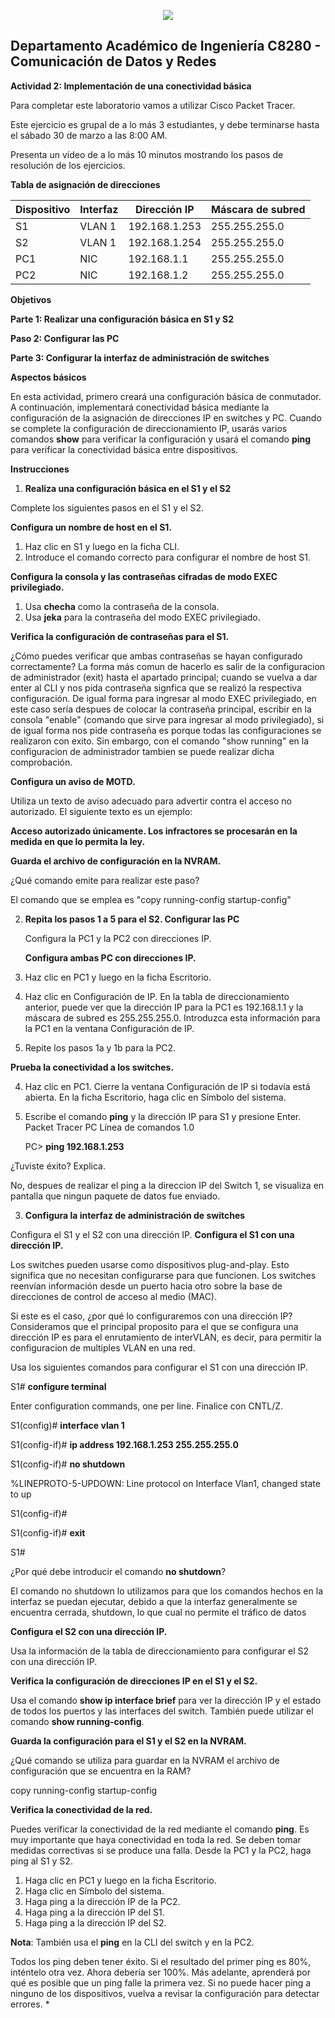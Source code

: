 <p align="center">
  <img src="../../Images/logo_upch.png">
</p>

**Departamento Académico de Ingeniería C8280 - Comunicación de Datos y Redes**  
---
**Actividad 2: Implementación de una conectividad básica**

Para completar este laboratorio vamos a utilizar Cisco Packet Tracer. 

Este ejercicio es grupal de a lo más 3 estudiantes, y debe terminarse hasta el sábado 30 de marzo a las 8:00 AM.  

Presenta un vídeo de a lo más 10 minutos mostrando los pasos de resolución de los ejercicios. 

**Tabla de asignación de direcciones** 


|**Dispositivo** |**Interfaz** |**Dirección IP** |**Máscara de subred** |
| - | - | - | - |
|S1 |VLAN 1 |192\.168.1.253 |255\.255.255.0 |
|S2 |VLAN 1 |192\.168.1.254 |255\.255.255.0 |
|PC1 |NIC |192\.168.1.1 |255\.255.255.0 |
|PC2 |NIC |192\.168.1.2 |255\.255.255.0 |

**Objetivos** 

**Parte 1: Realizar una configuración básica en S1 y S2** 

**Paso 2: Configurar las PC** 

**Parte 3: Configurar la interfaz de administración de switches** 

**Aspectos básicos** 

En esta actividad, primero creará una configuración básica de conmutador. A continuación, implementará conectividad básica mediante la configuración de la asignación de direcciones IP en switches y PC. Cuando se complete la configuración de direccionamiento IP, usarás varios comandos **show** para verificar la configuración y usará el comando **ping** para verificar la conectividad básica entre dispositivos. 

**Instrucciones** 

1. **Realiza una configuración básica en el S1 y el S2** 

Complete los siguientes pasos en el S1 y el S2. 

**Configura un nombre de host en el S1.** 

1. Haz clic en S1 y luego en la ficha CLI.
1. Introduce el comando correcto para configurar el nombre de host S1.

**Configura la consola y las contraseñas cifradas de modo EXEC privilegiado.**  

1. Usa **checha** como la contraseña de la consola.
2. Usa **jeka** para la contraseña del modo EXEC privilegiado.

**Verifica la configuración de contraseñas para el S1.** 



¿Cómo puedes verificar que ambas contraseñas se hayan configurado correctamente?
La forma más comun de hacerlo es salir de la configuracion de administrador (exit) hasta el apartado principal; cuando se vuelva a dar enter al CLI y nos pida contraseña signfica que se realizó la respectiva configuración. De igual forma para ingresar al modo EXEC privilegiado, en este caso sería despues de colocar la contraseña principal, escribir en la consola "enable" (comando que sirve para ingresar al modo privilegiado), si de igual forma nos pide contraseña es porque todas las configuraciones se realizaron con exito. Sin embargo, con el comando "show running" en la configuracion de administrador tambien se puede realizar dicha comprobación.


 **Configura un aviso de MOTD.** 

Utiliza un texto de aviso adecuado para advertir contra el acceso no autorizado. El siguiente texto es un ejemplo: 

**Acceso autorizado únicamente. Los infractores se procesarán en la medida en que lo permita la ley.** 

**Guarda el archivo de configuración en la NVRAM.** 

¿Qué comando emite para realizar este paso? 

El comando que se emplea es "copy running-config startup-config"


2. **Repita los pasos 1 a 5 para el S2. Configurar las PC**

   Configura la PC1 y la PC2 con direcciones IP. 

   **Configura ambas PC con direcciones IP.** 

1. Haz clic en PC1 y luego en la ficha Escritorio.
1. Haz clic en Configuración de IP. En la tabla de direccionamiento anterior, puede ver que la dirección IP para la PC1 es 192.168.1.1 y la máscara de subred es 255.255.255.0. Introduzca esta información para la PC1 en la ventana Configuración de IP.
1. Repite los pasos 1a y 1b para la PC2.

**Prueba la conectividad a los switches.** 

4. Haz clic en PC1. Cierre la ventana Configuración de IP si todavía está abierta. En la ficha Escritorio, haga clic en Símbolo del sistema.
4. Escribe el comando **ping** y la dirección IP para S1 y presione Enter. Packet Tracer PC Línea de comandos 1.0 

   PC> **ping 192.168.1.253** 



¿Tuviste éxito? Explica. 

No, despues de realizar el ping a la direccion IP del Switch 1, se visualiza en pantalla que ningun paquete de datos fue enviado.

3. **Configura la interfaz de administración de switches** 

Configura el S1 y el S2 con una dirección IP. **Configura el S1 con una dirección IP.** 

Los switches pueden usarse como dispositivos plug-and-play. Esto significa que no necesitan configurarse para que funcionen. Los switches reenvían información desde un puerto hacia otro sobre la base de direcciones de control de acceso al medio (MAC). 



Si este es el caso, ¿por qué lo configuraremos con una dirección IP? 
Consideramos que el principal proposito para el que se configura una dirección IP es para el enrutamiento de interVLAN, es decir, para permitir la configuracion de multiples VLAN en una red.


Usa los siguientes comandos para configurar el S1 con una dirección IP. 

S1# **configure terminal** 

Enter configuration commands, one per line.  Finalice con CNTL/Z. 

S1(config)# **interface vlan 1** 

S1(config-if)# **ip address 192.168.1.253 255.255.255.0** 

S1(config-if)# **no shutdown** 

%LINEPROTO-5-UPDOWN: Line protocol on Interface Vlan1, changed state to up 

S1(config-if)# 

S1(config-if)# **exit** 

S1# 



¿Por qué debe introducir el comando **no shutdown**? 

El comando no shutdown lo utilizamos para que los comandos hechos en la interfaz se puedan ejecutar, debido a que la interfaz generalmente se encuentra cerrada, shutdown, lo que cual no permite el tráfico de datos


**Configura el S2 con una dirección IP.** 

Usa la información de la tabla de direccionamiento para configurar el S2 con una dirección IP. 

**Verifica la configuración de direcciones IP en el S1 y el S2.** 

Usa el comando **show ip interface brief** para ver la dirección IP y el estado de todos los puertos y las interfaces del switch. También puede utilizar el comando **show running-config**. 

**Guarda la configuración para el S1 y el S2 en la NVRAM.** 

¿Qué comando se utiliza para guardar en la NVRAM el archivo de configuración que se encuentra en la RAM? 

copy running-config startup-config

**Verifica la conectividad de la red.** 

Puedes verificar la conectividad de la red mediante el comando **ping**. Es muy importante que haya conectividad en toda la red. Se deben tomar medidas correctivas si se produce una falla. Desde la PC1 y la PC2, haga ping al S1 y S2. 

1. Haga clic en PC1 y luego en la ficha Escritorio. 
1. Haga clic en Símbolo del sistema.
1. Haga ping a la dirección IP de la PC2.
1. Haga ping a la dirección IP del S1.
1. Haga ping a la dirección IP del S2. 

**Nota**: También usa el **ping** en la CLI del switch y en la PC2. 

Todos los ping deben tener éxito. Si el resultado del primer ping es 80%, inténtelo otra vez. Ahora debería ser 100%. Más adelante, aprenderá por qué es posible que un ping falle la primera vez. Si no puede hacer ping a ninguno de los dispositivos, vuelva a revisar la configuración para detectar errores. 
\*

